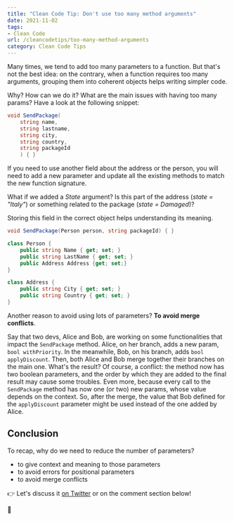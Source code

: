 ```yaml
---
title: "Clean Code Tip: Don't use too many method arguments"
date: 2021-11-02
tags:
- Clean Code
url: /cleancodetips/too-many-method-arguments
category: Clean Code Tips
---
```


Many times, we tend to add too many parameters to a function. But that's not the best idea: on the contrary, when a function requires too many arguments, grouping them into coherent objects helps writing simpler code.

Why? How can we do it? What are the main issues with having too many params? Have a look at the following snippet:

```cs
void SendPackage(
    string name,
    string lastname,
    string city,
    string country,
    string packageId
    ) { }
```

If you need to use another field about the address or the person, you will need to add a new parameter and update all the existing methods to match the new function signature.

What if we added a _State_ argument? Is this part of the address (_state = "Italy"_) or something related to the package (_state = Damaged_)?

Storing this field in the correct object helps understanding its meaning.

```cs
void SendPackage(Person person, string packageId) { }

class Person {
    public string Name { get; set; }
    public string LastName { get; set; }
    public Address Address {get; set;}
}

class Address {
    public string City { get; set; }
    public string Country { get; set; }
}
```

Another reason to avoid using lots of parameters? **To avoid merge conflicts**.

Say that two devs, Alice and Bob, are working on some functionalities that impact the `SendPackage` method. Alice, on her branch, adds a new param, `bool withPriority`. In the meanwhile, Bob, on his branch, adds `bool applyDiscount`. Then, both Alice and Bob merge together their branches on the main one. What's the result? Of course, a conflict: the method now has two boolean parameters, and the order by which they are added to the final result may cause some troubles. Even more, because every call to the `SendPackage` method has now one (or two) new params, whose value depends on the context. So, after the merge, the value that Bob defined for the `applyDiscount` parameter might be used instead of the one added by Alice.

## Conclusion

To recap, why do we need to reduce the number of parameters?

- to give context and meaning to those parameters
- to avoid errors for positional parameters
- to avoid merge conflicts

👉 Let's discuss it [on Twitter](https://twitter.com/BelloneDavide/status/1347591898525941765 "Original post on Twitter") or on the comment section below!

🐧
